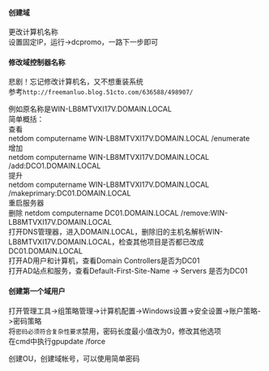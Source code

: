 #### 创建域

更改计算机名称  
设置固定IP，运行->dcpromo，一路下一步即可  

#### 修改域控制器名称

悲剧！忘记修改计算机名，又不想重装系统  
参考`http://freemanluo.blog.51cto.com/636588/498907/`

例如原名称是WIN-LB8MTVXI17V.DOMAIN.LOCAL  
简单概括：  
查看  
netdom computername WIN-LB8MTVXI17V.DOMAIN.LOCAL /enumerate  
增加  
netdom computername WIN-LB8MTVXI17V.DOMAIN.LOCAL /add:DCO1.DOMAIN.LOCAL  
提升  
netdom computername WIN-LB8MTVXI17V.DOMAIN.LOCAL /makeprimary:DC01.DOMAIN.LOCAL  
重启服务器  
删除
netdom computername DC01.DOMAIN.LOCAL /remove:WIN-LB8MTVXI17V.DOMAIN.LOCAL  
打开DNS管理器，进入DOMAIN.LOCAL，删除旧的主机名解析WIN-LB8MTVXI17V.DOMAIN.LOCAL，检查其他项目是否都已改成DC01.DOMAIN.LOCAL  
打开AD用户和计算机，查看Domain Controllers是否为DC01  
打开AD站点和服务，查看Default-First-Site-Name -> Servers 是否为DC01  

#### 创建第一个域用户

打开管理工具->组策略管理->计算机配置->Windows设置->安全设置->账户策略->密码策略  
将`密码必须符合复杂性要求`禁用，密码长度最小值改为0，修改其他选项  
在cmd中执行gpupdate /force  

创建OU，创建域帐号，可以使用简单密码  
